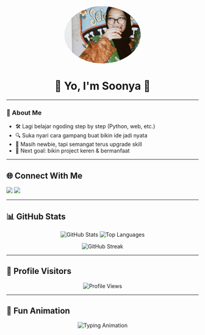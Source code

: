 <!-- Profile README for GitHub: saaqr -->

<div align="center">
 <img src="soonya.png" alt="soonya" width="200" style="border-radius:50%" />
  
  # 👋 Yo, I'm **Soonya** 🦊
</div>

---

### 🦊 About Me
* 🛠️ Lagi belajar ngoding step by step (Python, web, etc.)  
* 🔍 Suka nyari cara gampang buat bikin ide jadi nyata  
* 🌱 Masih newbie, tapi semangat terus upgrade skill  
* 🎯 Next goal: bikin project keren & bermanfaat  

---

## 🌐 Connect With Me
<p align="left">
  <a href="https://www.tiktok.com/@t1rizzz" target="_blank"><img src="https://img.shields.io/badge/TikTok-000000?style=for-the-badge&logo=tiktok&logoColor=white" /></a>
  <a href="https://instagram.com/s0onya" target="_blank"><img src="https://img.shields.io/badge/Instagram-E4405F?style=for-the-badge&logo=instagram&logoColor=white" /></a>
</p>

---

## 📊 GitHub Stats
<p align="center">
  <img src="https://github-readme-stats.vercel.app/api?username=saaqr&show_icons=true&theme=radical" alt="GitHub Stats" height="180" />
  <img src="https://github-readme-stats.vercel.app/api/top-langs/?username=saaqr&layout=compact&theme=radical" alt="Top Languages" height="180" />
</p>

<p align="center">
  <img src="https://github-readme-streak-stats.herokuapp.com/?user=saaqr&theme=radical" alt="GitHub Streak" />
</p>

---

## 👀 Profile Visitors
<p align="center">
  <img src="https://komarev.com/ghpvc/?username=saaqr&color=blueviolet&style=flat-square" alt="Profile Views" />
</p>

---

## 🎉 Fun Animation
<p align="center">
  <img src="https://readme-typing-svg.herokuapp.com?font=Fira+Code&pause=1000&color=FF00FF&center=true&vCenter=true&width=435&lines=Keep+Learning+🚀;Keep+Building+💻;Keep+Exploring+🌍;Keep+Creating+✨" alt="Typing Animation" />
</p>
